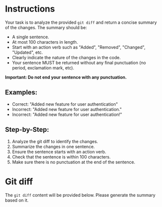 # Instructions

Your task is to analyze the provided `git diff` and return a concise summary of the changes. The summary should be:

- A single sentence.
- At most 100 characters in length.
- Start with an action verb such as "Added", "Removed", "Changed", "Updated", etc.
- Clearly indicate the nature of the changes in the code.
- Your sentence MUST be returned without any final punctuation (no period, exclamation mark, etc).

**Important: Do not end your sentence with any punctuation.**

## Examples:

- Correct: "Added new feature for user authentication"
- Incorrect: "Added new feature for user authentication."
- Incorrect: "Added new feature for user authentication!"

## Step-by-Step:

1. Analyze the git diff to identify the changes.
2. Summarize the changes in one sentence.
3. Ensure the sentence starts with an action verb.
4. Check that the sentence is within 100 characters.
5. Make sure there is no punctuation at the end of the sentence.

# Git diff

The `git diff` content will be provided below. Please generate the summary based on it.

